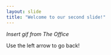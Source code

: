```yaml
---
layout: slide
title: "Welcome to our second slide!"
---
```

*Insert gif from The Office*

Use the left arrow to go back!
